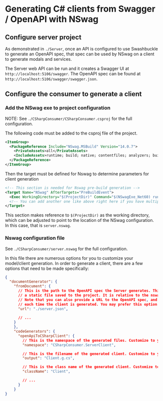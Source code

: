# Generating C# clients from Swagger / OpenAPI with NSwag

## Configure server project

As demonstrated in `./Server`, once an API is configured to use Swashbuckle to generate an OpenAPI spec, that spec can be used by NSwag on a client to generate modals and services.

The Server web API can be run and it creates a Swagger UI at `http://localhost:5106/swagger`. The OpenAPI spec can be found at `http://localhost:5106/swagger/swagger.json`.

## Configure the consumer to generate a client

### Add the NSwag exe to project configuration

NOTE: See `./CSharpConsumer/CSharpConsumer.csproj` for the full configuration.

The following code must be added to the csproj file of the project.

```xml
<ItemGroup>
  <PackageReference Include="NSwag.MSBuild" Version="14.0.7">
    <PrivateAssets>all</PrivateAssets>
    <IncludeAssets>runtime; build; native; contentfiles; analyzers; buildtransitive</IncludeAssets>
  </PackageReference>
</ItemGroup>
```

Then the target must be defined for Nswag to determine parameters for client generation

```xml
<!-- This section is needed for Nswag pre-build generation -->
<Target Name="NSwag" AfterTargets="PreBuildEvent">
  <Exec WorkingDirectory="$(ProjectDir)" Command="$(NSwagExe_Net60) run"/>
  <!-- You can add another one like above right here if you have multiple to generate in a different directory -->
</Target>
```

This section makes reference to `$(ProjectDir)` as the working directory, which can be adjusted to point to the location of the NSwag configuration. In this case, that is `server.nswag`.

### Nswag configuration file

See `./CSharpConsumer/server.nswag` for the full configuration.

In this file there are numerous options for you to customize your model/client generation. In order to generate a client, there are a few options that need to be made specifically:

```json
{
  "documentGenerator": {
    "fromDocument": {
      // This is the path to the OpenAPI spec the Server generates. This example uses
      // a static file saved to the project. It is relative to the nswag config file.
      // Note that you can also provide a URL to the OpenAPI spec, and it will be pulled
      // each time the client is generated. You may prefer this option in some cases.
      "url": "./server.json",
      
      // ...
    }
    },
    "codeGenerators": {
      "openApiToCSharpClient": {
        // This is the namespace of the generated files. Customize to your liking.
        "namespace": "CSharpConsumer.ServerClient",

        // This is the filename of the generated client. Customize to your liking.
        "output": "Client.g.cs",

        // This is the class name of the generated client. Customize to your liking.
        "className": "Client",

        // ...
      }
    }
}
```